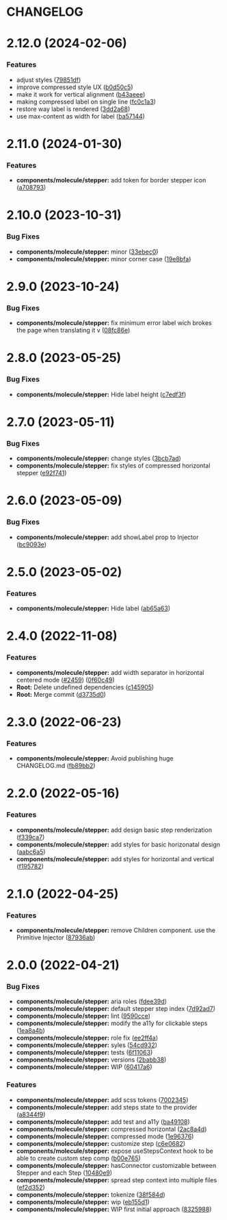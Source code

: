 # CHANGELOG

# 2.12.0 (2024-02-06)


### Features

* adjust styles ([79851df](https://github.com/SUI-Components/sui-components/commit/79851df07d3070949f40e70fd219bcb7be0ae31e))
* improve compressed style UX ([b0d50c5](https://github.com/SUI-Components/sui-components/commit/b0d50c53506e71c29ab5e78a47b0f7c2cb8f6089))
* make it work for vertical alignment ([b43aeee](https://github.com/SUI-Components/sui-components/commit/b43aeee899be80ae392cb2fd499199bb4eec2455))
* making compressed label on single line ([fc0c1a3](https://github.com/SUI-Components/sui-components/commit/fc0c1a3506145427813515407c54f0933d86b257))
* restore way label is rendered ([3dd2a68](https://github.com/SUI-Components/sui-components/commit/3dd2a6881f95174430b366a81799a423e96c7853))
* use max-content as width for label ([ba57144](https://github.com/SUI-Components/sui-components/commit/ba571447cef752c41801447d2dc04dcff47da259))



# 2.11.0 (2024-01-30)


### Features

* **components/molecule/stepper:** add token for border stepper icon ([a708793](https://github.com/SUI-Components/sui-components/commit/a708793f90cc5a494fe7afb0f996558317b81c08))



# 2.10.0 (2023-10-31)


### Bug Fixes

* **components/molecule/stepper:** minor ([33ebec0](https://github.com/SUI-Components/sui-components/commit/33ebec0d5dc7b0995e9f02f46083a731dcdc0a55))
* **components/molecule/stepper:** minor corner case ([19e8bfa](https://github.com/SUI-Components/sui-components/commit/19e8bfa433736efd2e3f4c5c740670b801f928e7))



# 2.9.0 (2023-10-24)


### Bug Fixes

* **components/molecule/stepper:** fix minimum error label wich brokes the page when translating it v ([08fc86e](https://github.com/SUI-Components/sui-components/commit/08fc86ef7847b9286bfbaa4ebe3b5d9e04c7679c))



# 2.8.0 (2023-05-25)


### Bug Fixes

* **components/molecule/stepper:** Hide label height ([c7edf3f](https://github.com/SUI-Components/sui-components/commit/c7edf3fea015a1e0ae04e5d29f7cdb81d51fadaa))



# 2.7.0 (2023-05-11)


### Bug Fixes

* **components/molecule/stepper:** change styles ([3bcb7ad](https://github.com/SUI-Components/sui-components/commit/3bcb7ad229acd603a22392fffcc35edb41a7cee9))
* **components/molecule/stepper:** fix styles of compressed horizontal stepper ([e92f741](https://github.com/SUI-Components/sui-components/commit/e92f7418e7cd3f40ace84fa5a8d22e075ae1ed6e))



# 2.6.0 (2023-05-09)


### Bug Fixes

* **components/molecule/stepper:** add showLabel prop to Injector ([bc9093e](https://github.com/SUI-Components/sui-components/commit/bc9093ec240f4ef3a613dacb006dde970ece3326))



# 2.5.0 (2023-05-02)


### Features

* **components/molecule/stepper:** Hide label ([ab65a63](https://github.com/SUI-Components/sui-components/commit/ab65a63b173af1b23e31f7aa0f7223b01f07babf))



# 2.4.0 (2022-11-08)


### Features

* **components/molecule/stepper:** add width separator in horizontal centered mode ([#2459](https://github.com/SUI-Components/sui-components/issues/2459)) ([0f60c49](https://github.com/SUI-Components/sui-components/commit/0f60c490ff542a550ed8c89d5f1a561125a8d9ed))
* **Root:** Delete undefined dependencies ([c145905](https://github.com/SUI-Components/sui-components/commit/c145905350328925ba6fda2a462d7f8b508c8ea0))
* **Root:** Merge commit ([d3735d0](https://github.com/SUI-Components/sui-components/commit/d3735d0644332e674d5a5b6291680697f0d6f7c4))



# 2.3.0 (2022-06-23)


### Features

* **components/molecule/stepper:** Avoid publishing huge CHANGELOG.md ([fb89bb2](https://github.com/SUI-Components/sui-components/commit/fb89bb2be5628e596d2341a3c6e37a86f21bdd7b))



# 2.2.0 (2022-05-16)


### Features

* **components/molecule/stepper:** add design basic step renderization ([f339ca7](https://github.com/SUI-Components/sui-components/commit/f339ca7cbc797afc70a46abd4a650c0699314104))
* **components/molecule/stepper:** add styles for basic horizonatal design ([aabc6a5](https://github.com/SUI-Components/sui-components/commit/aabc6a53d7f890769750a80cb46cb6ef7600f1ac))
* **components/molecule/stepper:** add styles for horizontal and vertical ([f195782](https://github.com/SUI-Components/sui-components/commit/f19578280157ab2ac3e4c46470c857d4fbb8e046))



# 2.1.0 (2022-04-25)


### Features

* **components/molecule/stepper:** remove Children component. use the Primitive Injector ([87936ab](https://github.com/SUI-Components/sui-components/commit/87936ab26929615061bca284501f4a01053a82c8))



# 2.0.0 (2022-04-21)


### Bug Fixes

* **components/molecule/stepper:** aria roles ([fdee39d](https://github.com/SUI-Components/sui-components/commit/fdee39d670b2798f6e398519049ad22f35d6faf2))
* **components/molecule/stepper:** default stepper step index ([7d92ad7](https://github.com/SUI-Components/sui-components/commit/7d92ad7c73c95c530718d68ac0643f98eca9ea05))
* **components/molecule/stepper:** lint ([9590cce](https://github.com/SUI-Components/sui-components/commit/9590cce086b38fdf45e44e45eaeecd598da10ce5))
* **components/molecule/stepper:** modify the a11y for clickable steps ([1ea8a4b](https://github.com/SUI-Components/sui-components/commit/1ea8a4b120ecf1265ef21e0506ac866d6d190427))
* **components/molecule/stepper:** role fix ([ee2ff4a](https://github.com/SUI-Components/sui-components/commit/ee2ff4a1f65be0d2725405c86c2f46f0c585f6b5))
* **components/molecule/stepper:** syles ([54cd932](https://github.com/SUI-Components/sui-components/commit/54cd93283210a88b9961942761c42666559b0998))
* **components/molecule/stepper:** tests ([6f11063](https://github.com/SUI-Components/sui-components/commit/6f11063a7fc2c6f2bdad8285e0db1d01f0e3e0c8))
* **components/molecule/stepper:** versions ([2babb38](https://github.com/SUI-Components/sui-components/commit/2babb38282ee1ab929a1a32a791c1abf9fb909d8))
* **components/molecule/stepper:** WIP ([60417a6](https://github.com/SUI-Components/sui-components/commit/60417a6764016ee52ffa03825904e5a621ed6896))


### Features

* **components/molecule/stepper:** add scss tokens ([7002345](https://github.com/SUI-Components/sui-components/commit/7002345a3d85c134e6b162ced333599eb35b5714))
* **components/molecule/stepper:** add steps state to the provider ([a8344f9](https://github.com/SUI-Components/sui-components/commit/a8344f948f8e8600a236a9d207aee412c2860418))
* **components/molecule/stepper:** add test and a11y ([ba49108](https://github.com/SUI-Components/sui-components/commit/ba49108ba41592d875b2c0cb78ddd80db8a94114))
* **components/molecule/stepper:** compressed horizontal ([2ac8a4d](https://github.com/SUI-Components/sui-components/commit/2ac8a4dc570dad17246901abb2e2c7e4ab6b9e41))
* **components/molecule/stepper:** compressed mode ([1e96376](https://github.com/SUI-Components/sui-components/commit/1e96376b3667e30c72250e2bad3ddf30d1ab44fd))
* **components/molecule/stepper:** customize step ([c6e0682](https://github.com/SUI-Components/sui-components/commit/c6e0682d49a020cbcf3d44b16e1a5d45e002f75f))
* **components/molecule/stepper:** expose useStepsContext hook to be able to create custom step comp ([b00e765](https://github.com/SUI-Components/sui-components/commit/b00e765865a14b6ebffb7199ac97a994bba12833))
* **components/molecule/stepper:** hasConnector customizable between Stepper and each Step ([10480e9](https://github.com/SUI-Components/sui-components/commit/10480e9a0145f58ed605e4b533b4b28708e950b3))
* **components/molecule/stepper:** spread step context into multiple files ([ef2d352](https://github.com/SUI-Components/sui-components/commit/ef2d352116d5a990eac55b8436756c4e9699f844))
* **components/molecule/stepper:** tokenize ([38f584d](https://github.com/SUI-Components/sui-components/commit/38f584db45f1673004490344a2630e8ec8605a71))
* **components/molecule/stepper:** wip ([eb155d1](https://github.com/SUI-Components/sui-components/commit/eb155d13b21eedb1c76abc0b0139ac4563ef901e))
* **components/molecule/stepper:** WIP first initial approach ([8325988](https://github.com/SUI-Components/sui-components/commit/8325988ed81ae4d21fe4a9abde5d61e40c7adee5))